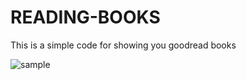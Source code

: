 # READING-BOOKS
This is a simple code for showing you  goodread books

![sample](https://reading-books-alestor123.vercel.app/current?type=svg)
